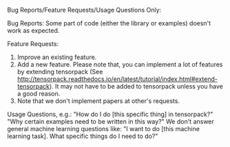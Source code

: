 Bug Reports/Feature Requests/Usage Questions Only:

Bug Reports:
Some part of code (either the library or examples) doesn't work as expected.

Feature Requests:
1. Improve an existing feature.
2. Add a new feature. Please note that, you can implement a lot of features by extending tensorpack
	(See http://tensorpack.readthedocs.io/en/latest/tutorial/index.html#extend-tensorpack).
	It may not have to be added to tensorpack unless you have a good reason.
3. Note that we don't implement papers at other's requests.

Usage Questions, e.g.:
"How do I do [this specific thing] in tensorpack?"
"Why certain examples need to be written in this way?"
We don't answer general machine learning questions like:
"I want to do [this machine learning task]. What specific things do I need to do?"
